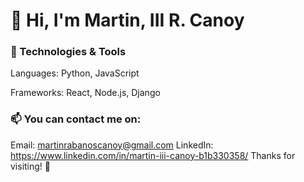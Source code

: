 # 👋 Hi, I'm Martin, III R. Canoy

### 🔧 Technologies & Tools
  <p>Languages: Python, JavaScript</p>  
  <p>Frameworks: React, Node.js, Django</p>

### 📫 You can contact me on:
  Email: martinrabanoscanoy@gmail.com
  LinkedIn: https://www.linkedin.com/in/martin-iii-canoy-b1b330358/
  Thanks for visiting! 🚀
